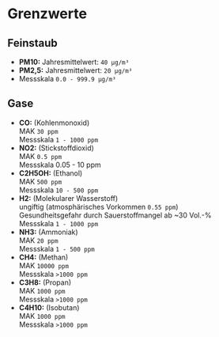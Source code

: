 # Grenzwerte

## Feinstaub
- **PM10:** Jahresmittelwert: `40 µg/m³`
- **PM2,5:** Jahresmittelwert: `20 µg/m³`
- Messskala `0.0 - 999.9 µg/m³`

## Gase
- **CO:** (Kohlenmonoxid)  
  MAK `30 ppm`  
  Messskala `1 - 1000 ppm`
- **NO2:** (Stickstoffdioxid)  
  MAK `0.5 ppm`  
  Messskala 0.05 - 10 ppm
- **C2H5OH:** (Ethanol)  
  MAK `500 ppm`  
  Messskala `10 - 500 ppm`
- **H2:** (Molekularer Wasserstoff)  
  ungiftig (atmosphärisches Vorkommen `0.55 ppm`)  
  Gesundheitsgefahr durch Sauerstoffmangel ab ~30 Vol.-%  
  Messskala `1 - 1000 ppm`
- **NH3:** (Ammoniak)  
  MAK `20 ppm`  
  Messskala `1 - 500 ppm`
- **CH4:** (Methan)  
  MAK `10000 ppm`   
  Messskala `>1000 ppm`
- **C3H8:** (Propan)  
  MAK `1000 ppm`  
  Messskala `>1000 ppm`
- **C4H10:** (Isobutan)  
  MAK `1000 ppm`  
  Messskala `>1000 ppm`